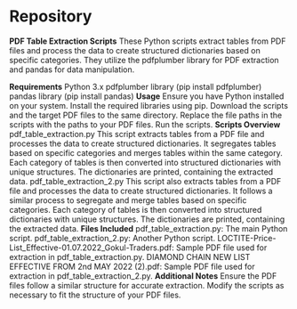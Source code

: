 # Repository

**PDF Table Extraction Scripts**
These Python scripts extract tables from PDF files and process the data to create structured dictionaries based on specific categories. They utilize the pdfplumber library for PDF extraction and pandas for data manipulation.

**Requirements**
Python 3.x
pdfplumber library (pip install pdfplumber)
pandas library (pip install pandas)
**Usage**
Ensure you have Python installed on your system.
Install the required libraries using pip.
Download the scripts and the target PDF files to the same directory.
Replace the file paths in the scripts with the paths to your PDF files.
Run the scripts.
**Scripts Overview**
pdf_table_extraction.py
This script extracts tables from a PDF file and processes the data to create structured dictionaries.
It segregates tables based on specific categories and merges tables within the same category.
Each category of tables is then converted into structured dictionaries with unique structures.
The dictionaries are printed, containing the extracted data.
pdf_table_extraction_2.py
This script also extracts tables from a PDF file and processes the data to create structured dictionaries.
It follows a similar process to segregate and merge tables based on specific categories.
Each category of tables is then converted into structured dictionaries with unique structures.
The dictionaries are printed, containing the extracted data.
**Files Included**
pdf_table_extraction.py: The main Python script.
pdf_table_extraction_2.py: Another Python script.
LOCTITE-Price-List_Effective-01.07.2022_Gokul-Traders.pdf: Sample PDF file used for extraction in pdf_table_extraction.py.
DIAMOND CHAIN NEW LIST EFFECTIVE FROM 2nd MAY 2022 (2).pdf: Sample PDF file used for extraction in pdf_table_extraction_2.py.
**Additional Notes**
Ensure the PDF files follow a similar structure for accurate extraction.
Modify the scripts as necessary to fit the structure of your PDF files.
